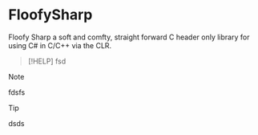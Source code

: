 # FloofySharp

Floofy Sharp a soft and comfty, straight forward C header only library for using C# in C/C++ via the CLR.

> [!HELP]
> fsd

> [!NOTE]
> fdsfs

> [!TIP]
> dsds